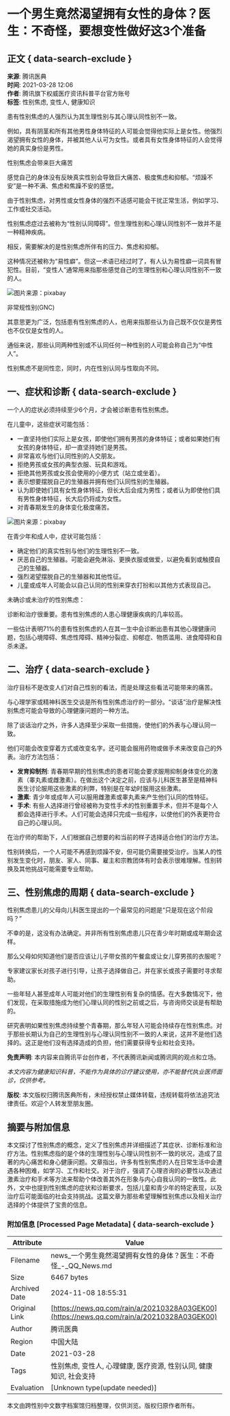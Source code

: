 # 一个男生竟然渴望拥有女性的身体？医生：不奇怪，要想变性做好这3个准备

## 正文 { data-search-exclude }


**来源**: 腾讯医典  
**时间**: 2021-03-28 12:06  
**作者**: 腾讯旗下权威医疗资讯科普平台官方账号  
**标签**: 性别焦虑, 变性人, 健康知识  

患有性别焦虑的人强烈认为其生理性别与其心理认同性别不一致。

例如，具有阴茎和所有其他男性身体特征的人可能会觉得他实际上是女性。他强烈渴望拥有女性的身体，并被其他人认可为女性。或者具有女性身体特征的人会觉得她的真实身份是男性。

性别焦虑会带来巨大痛苦

感觉自己的身体没有反映真实性别会导致巨大痛苦、极度焦虑和抑郁。“烦躁不安”是一种不满、焦虑和焦躁不安的感觉。

由于性别焦虑，对男性或女性身体的强烈不适感可能会干扰正常生活，例如学习、工作或社交活动。

性别焦虑症过去被称为“性别认同障碍”。但生理性别和心理认同性别不一致并不是一种精神疾病。

相反，需要解决的是性别焦虑所伴有的压力、焦虑和抑郁。

这种情况还被称为“易性癖”。但这一术语已经过时了，有人认为易性癖一词具有冒犯性。目前，“变性人”通常用来指那些感觉自己的生理性别和心理认同性别不一致的人。

![图片来源：pixabay](https://inews.gtimg.com/newsapp_bt/0/1012205723968_6694/0)

非常规性别(GNC)

其意思更为广泛，包括患有性别焦虑的人，也用来指那些认为自己既不仅仅是男性也不仅仅是女性的人。

通俗来说，那些认同两种性别或不认同任何一种性别的人可能会称自己为“中性人”。

性别焦虑不是同性恋，同时，内在性别认同与性取向不同。

## 一、症状和诊断 { data-search-exclude }

一个人的症状必须持续至少6个月，才会被诊断患有性别焦虑。

在儿童中，这些症状可能包括：

- 一直坚持他们实际上是女孩，即使他们拥有男孩的身体特征；或者如果她们有女孩的身体特征，却一直坚持她们是男孩。
- 非常喜欢与他们认同性别的人交朋友。
- 拒绝男孩或女孩的典型衣服、玩具和游戏。
- 拒绝其他男孩或女孩会使用的小便方式（站立或坐着）。
- 表示想要摆脱自己的生殖器并拥有他们认同性别的生殖器。
- 认为即使她们具有女性身体特征，但长大后会成为男性；或者认为即使他们具有男性身体特征，长大后仍将成为女性。
- 对青春期发生的身体变化极度痛苦。

![图片来源：pixabay](https://inews.gtimg.com/newsapp_ls/0/12597139796/0)

在青少年和成人中，症状可能包括：

- 确定他们的真实性别与他们的生理性别不一致。
- 厌恶自己的生殖器。可能会避免淋浴、更换衣服或做爱，以避免看到或触摸自己的生殖器。
- 强烈渴望摆脱自己的生殖器和其他性征。
- 儿童或成年人可能会以自己认同的性别来穿衣打扮和以其他方式表现自己。

未确诊或未治疗的性别焦虑：

诊断和治疗很重要。患有性别焦虑的人患心理健康疾病的几率较高。

一些估计表明71%的患有性别焦虑的人在其一生中会诊断出患有其他心理健康问题，包括心境障碍、焦虑性障碍、精神分裂症、抑郁症、物质滥用、进食障碍和自杀未遂。

## 二、治疗 { data-search-exclude }

治疗目标不是改变人们对自己性别的看法，而是处理这些看法可能带来的痛苦。

与心理学家或精神科医生交谈是所有性别焦虑治疗的一部分。“谈话”治疗是解决性别焦虑可能会导致的心理健康问题的一种方法。

除了谈话治疗之外，许多人选择至少采取一些措施，使他们的外表与心理认同一致。

他们可能会改变穿着方式或改变名字。还可能会服用药物或做手术来改变自己的外表。治疗方法包括：

- **发育抑制剂**: 青春期早期的性别焦虑的患者可能会要求服用抑制身体变化的激素（睾丸素或雌激素）。在做出这个决定之前，应该与儿科医生甚至是精神科医生讨论服用这些激素的利弊，特别是在年幼时服用这些激素。
- **激素**: 青少年或成年人可以服用雌激素或睾丸素来产生他们认同的性特征。
- **手术**: 有些人选择进行曾经被称为变性手术的性别重置手术，但并不是每个人都会选择进行手术。人们可能会选择只完成一些程序，以使他们的外表更符合自己的心理认同。

在治疗师的帮助下，人们根据自己想要的和当前的样子选择适合他们的治疗方法。

性别转换后，一个人可能不再感到烦躁不安，但可能仍需要接受治疗。当某人的性别发生变化时，朋友、家人、同事、雇主和宗教团体有时会表示很难理解。性别转换及其他挑战可能需要专业帮助。

## 三、性别焦虑的周期 { data-search-exclude }

性别焦虑患儿的父母向儿科医生提出的一个最常见的问题是“只是现在这个阶段吗？”

不幸的是，这没有办法确定。并非所有性别焦虑患儿只在青少年时期或成年期会这样。

那么父母如何知道他们是否应该让儿子带女孩的午餐盒或让女儿穿男孩的衣服呢？

专家建议家长对孩子进行引导，让孩子选择做自己，并在家长或孩子需要时寻求帮助。

一些年轻人甚至成年人可能对他们的生理性别有复杂的情感。在大多数情况下，他们发现，在采取措施成为他们心理认同的性别之前或之后，与咨询师交谈是有帮助的。

研究表明如果性别焦虑持续整个青春期，那么年轻人可能会持续存在性别焦虑。对于那些长期认为自己的生理性别与心理认同性别不一致的人来说，这并不是他们选择的。这正是他们没有选择造成的负担，他们需要获得专业和社会支持。

**免责声明**: 本内容来自腾讯平台创作者，不代表腾讯新闻或腾讯网的观点和立场。

*本文内容为健康知识科普，不能作为具体的诊疗建议使用，亦不能替代执业医师面诊，仅供参考。*

**版权**: 本文版权归腾讯医典所有，未经授权禁止媒体转载，违规转载将依法追究法律责任。欢迎个人转发至朋友圈。

## 摘要与附加信息

<!-- tcd_abstract -->
本文探讨了性别焦虑的概念，定义了性别焦虑并详细描述了其症状、诊断标准和治疗方法。性别焦虑指的是个体的生理性别与心理认同性别不一致的状况，造成了显著的内心痛苦和身心健康问题。文章指出，许多有性别焦虑的人在日常生活中会遭遇各种困难，如学习、工作和社交。对于治疗，强调了心理咨询的必要性以及通过激素治疗和手术等方法来帮助个体改善其外在形象与内心自我认同的一致性。此外，文中也提到性别焦虑的症状和诊断要求，包括儿童和青少年的特定表现，以及治疗后可能面临的社会支持挑战。这篇文章为那些希望理解性别焦虑以及相关治疗选择的个体提供了宝贵的信息。
<!-- tcd_abstract_end -->

### 附加信息 [Processed Page Metadata] { data-search-exclude }

| Attribute       | Value                                  |
|-----------------|----------------------------------------|
| Filename        | news_一个男生竟然渴望拥有女性的身体？医生：不奇怪_-_QQ_News.md                             |
| Size            | 6467 bytes                           |
| Archived Date   | 2024-11-08 18:55:31                             |
| Original Link   | [https://news.qq.com/rain/a/20210328A03GEK00](https://news.qq.com/rain/a/20210328A03GEK00)                       |
| Author          | 腾讯医典                               |
| Region          | 中国大陆                               |
| Date            | 2021-03-28                                 |
| Tags            | 性别焦虑, 变性人, 心理健康, 医疗资源, 性别认同, 健康知识, 社会支持                                 |
| Evaluation            | [Unknown type(update needed)]                                 |
<!-- tcd_table_end -->

本文由跨性别中文数字档案馆归档整理，仅供浏览。版权归原作者所有。

